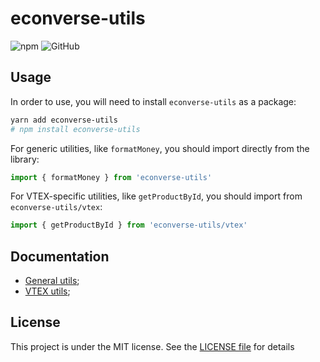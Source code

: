 # econverse-utils

![npm](https://img.shields.io/npm/v/econverse-utils?color=%23a1ff82&style=flat-square)
![GitHub](https://img.shields.io/github/license/EduardoRodriguesF/econverse-utils?style=flat-square)

## Usage

In order to use, you will need to install `econverse-utils` as a package:

```bash
yarn add econverse-utils
# npm install econverse-utils
```

For generic utilities, like `formatMoney`, you should import directly from the library:
```js
import { formatMoney } from 'econverse-utils'
```

For VTEX-specific utilities, like `getProductById`, you should import from `econverse-utils/vtex`:
```js
import { getProductById } from 'econverse-utils/vtex'
```

## Documentation

- [General utils](./docs/UTILS.md);
- [VTEX utils](./docs/VTEX.md);

## License

This project is under the MIT license. See the [LICENSE file](./LICENSE) for details